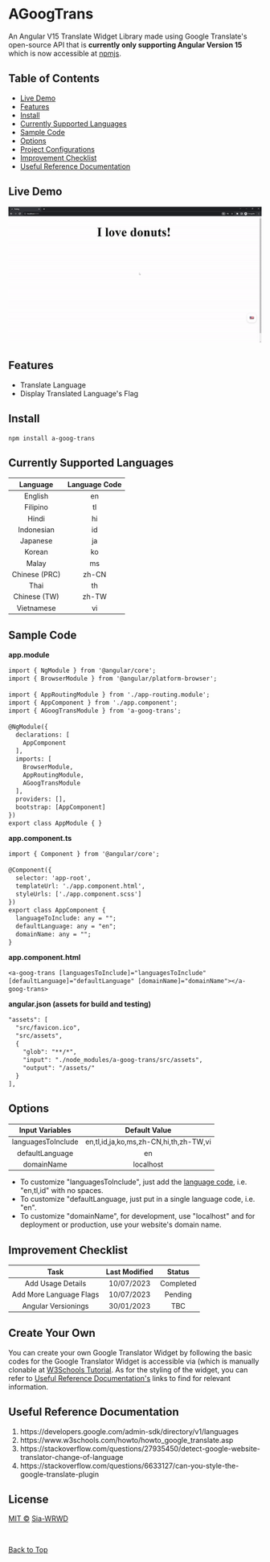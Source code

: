 # AGoogTrans
An Angular V15 Translate Widget Library made using Google Translate's open-source API that is <b>currently only supporting Angular Version 15</b> which is now accessible at <a href="https://www.npmjs.com/package/a-goog-trans" target="_blank">npmjs</a>. 

## Table of Contents
<ul>
  <li><a href="#live-demo">Live Demo</a></li>
  <li><a href="#features">Features</a></li>
  <li><a href="#install">Install</a></li>
  <li><a href="#currently-supported-languages">Currently Supported Languages</a></li>
  <li><a href="#sample-code">Sample Code</a></li>
  <li><a href="#options">Options</a></li>
  <li><a href="#create-your-own">Project Configurations</a></li>
  <li><a href="#improvement-checklist">Improvement Checklist</a></li>
  <li><a href="#useful-reference-documentation">Useful Reference Documentation</a></li>
</ul>

## Live Demo
<img src="live-demo.gif" width="600px" alt="Live Demo">

## Features 
<ul>
  <li>Translate Language</li>
  <li>Display Translated Language's Flag</li>
</ul> 

## Install
```
npm install a-goog-trans
```

## Currently Supported Languages
| Language          | Language Code |
| :---:             | :---:         |
| English           | en            |
| Filipino          | tl            |
| Hindi             | hi            |
| Indonesian        | id            |
| Japanese          | ja            |
| Korean            | ko            |
| Malay             | ms            |
| Chinese (PRC)     | zh-CN         |
| Thai              | th            |
| Chinese (TW)      | zh-TW         |
| Vietnamese        | vi            |

## Sample Code
<b>app.module</b>
```
import { NgModule } from '@angular/core';
import { BrowserModule } from '@angular/platform-browser';

import { AppRoutingModule } from './app-routing.module';
import { AppComponent } from './app.component';
import { AGoogTransModule } from 'a-goog-trans';

@NgModule({
  declarations: [
    AppComponent
  ],
  imports: [
    BrowserModule,
    AppRoutingModule,
    AGoogTransModule
  ],
  providers: [],
  bootstrap: [AppComponent]
})
export class AppModule { }
```

<b>app.component.ts</b>
```
import { Component } from '@angular/core';

@Component({
  selector: 'app-root',
  templateUrl: './app.component.html',
  styleUrls: ['./app.component.scss']
})
export class AppComponent {
  languageToInclude: any = "";
  defaultLanguage: any = "en";
  domainName: any = "";
}
```

<b>app.component.html</b>
```
<a-goog-trans [languagesToInclude]="languagesToInclude" [defaultLanguage]="defaultLanguage" [domainName]="domainName"></a-goog-trans>
```

<b>angular.json (assets for build and testing)</b>
```
"assets": [
  "src/favicon.ico",
  "src/assets",
  {
    "glob": "**/*",
    "input": "./node_modules/a-goog-trans/src/assets",
    "output": "/assets/"
  }
],
```

## Options
| Input Variables    | Default Value                          |
| :---:              | :---:                                  |
| languagesToInclude | en,tl,id,ja,ko,ms,zh-CN,hi,th,zh-TW,vi |
| defaultLanguage    | en                                     |
| domainName         | localhost                              |
<ul>
<li>To customize "languagesToInclude", just add the <a href="#currently-supported-languages">language code</a>, i.e. "en,tl,id" with no spaces. </li>
<li>To customize "defaultLanguage, just put in a single language code, i.e. "en". </li>
<li>To customize "domainName", for development, use "localhost" and for deployment or production, use your website's domain name. </li>
</ul>

## Improvement Checklist
| Task | Last Modified | Status |
| :---:   | :---: | :---: |
| Add Usage Details | 10/07/2023   | Completed   |
| Add More Language Flags | 10/07/2023   | Pending   |
| Angular Versionings | 30/01/2023   | TBC   |

## Create Your Own
<p>
  You can create your own Google Translator Widget by following the basic codes for the Google Translator Widget is accessible via (which is manually clonable at <a     href="https://www.w3schools.com/howto/howto_google_translate.asp" target="_blank">W3Schools Tutorial</a>. As for the styling of the widget, you can refer to <a         href="#useful-reference-documentation">Useful Reference Documentation's</a> links to find for relevant information.
</p>

## Useful Reference Documentation
<ol>
  <li> https://developers.google.com/admin-sdk/directory/v1/languages </li>
  <li> https://www.w3schools.com/howto/howto_google_translate.asp </li>
  <li> https://stackoverflow.com/questions/27935450/detect-google-website-translator-change-of-language </li>
  <li> https://stackoverflow.com/questions/6633127/can-you-style-the-google-translate-plugin </li>
</ol>

## License
<a href="MIT.txt">MIT ©</a> <a href="https://www.heysia.dev" target="_blank">Sia-WRWD</a>

<br/>

<a href="#agoogtrans">Back to Top</a>
